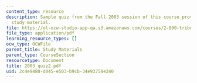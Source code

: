 ```yaml
---
content_type: resource
description: Sample quiz from the Fall 2003 session of this course provided as supplementary
  study material.
file: https://ol-ocw-studio-app-qa.s3.amazonaws.com/courses/2-800-tribology-fall-2004/2c4e9480d045e503b9cb34e93758e240_2003_quiz2.pdf
file_type: application/pdf
learning_resource_types: []
ocw_type: OCWFile
parent_title: Study Materials
parent_type: CourseSection
resourcetype: Document
title: 2003_quiz2.pdf
uid: 2c4e9480-d045-e503-b9cb-34e93758e240
---
```

